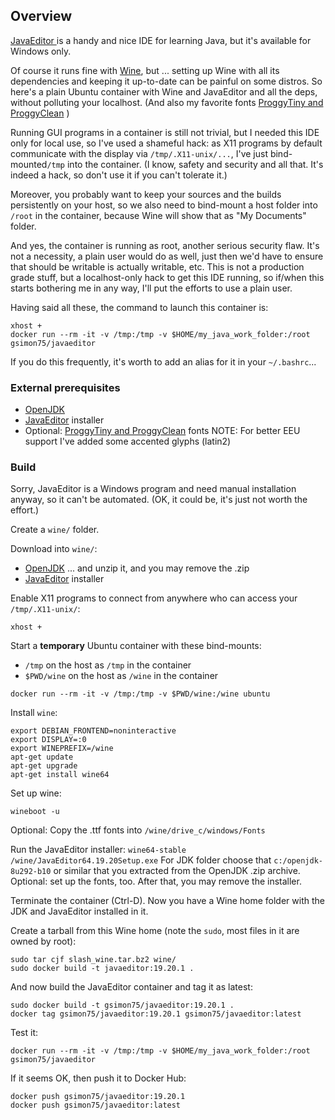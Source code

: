 ## Overview

[JavaEditor ](http://javaeditor.org) is a handy and nice IDE for learning Java, but it's available for Windows only.

Of course it runs fine with [Wine](http://winehq.org), but ... setting up Wine with all its dependencies and keeping it up-to-date can be painful on some distros.
So here's a plain Ubuntu container with Wine and JavaEditor and all the deps, without polluting your localhost. (And also my favorite fonts [ProggyTiny and ProggyClean](http://proggyfonts.net) )

Running GUI programs in a container is still not trivial, but I needed this IDE only for local use, so I've used a shameful hack: as X11 programs by default communicate with the display via `/tmp/.X11-unix/...`, I've just bind-mounted`/tmp` into the container. (I know, safety and security and all that. It's indeed a hack, so don't use it if you can't tolerate it.)

Moreover, you probably want to keep your sources and the builds persistently on your host, so we also need to bind-mount a host folder into `/root` in the container, because Wine will show that as "My Documents" folder.

And yes, the container is running as root, another serious security flaw. It's not a necessity, a plain user would do as well, just then we'd have to ensure that should be writable is actually writable, etc. This is not a production grade stuff, but a localhost-only hack to get this IDE running, so if/when this starts bothering me in any way, I'll put the efforts to use a plain user.

Having said all these, the command to launch this container is:
```
xhost +
docker run --rm -it -v /tmp:/tmp -v $HOME/my_java_work_folder:/root gsimon75/javaeditor
```

If you do this frequently, it's worth to add an alias for it in your `~/.bashrc`...


### External prerequisites

* [OpenJDK](https://www.openlogic.com/openjdk-downloads)
* [JavaEditor](http://javaeditor.org/doku.php?id=en:download) installer
* Optional: [ProggyTiny and ProggyClean](http://www.proggyfonts.net) fonts
    NOTE: For better EEU support I've added some accented glyphs (latin2)


### Build

Sorry, JavaEditor is a Windows program and need manual installation anyway, so it can't be automated. (OK, it could be, it's just not worth the effort.)

Create a `wine/` folder.

Download into `wine/`:
* [OpenJDK](https://www.openlogic.com/openjdk-downloads)
    ... and unzip it, and you may remove the .zip
* [JavaEditor](http://javaeditor.org/doku.php?id=en:download) installer

Enable X11 programs to connect from anywhere who can access your `/tmp/.X11-unix/`:
```
xhost +
```

Start a **temporary** Ubuntu container with these bind-mounts:
* `/tmp` on the host as `/tmp` in the container
* `$PWD/wine` on the host as `/wine` in the container
```
docker run --rm -it -v /tmp:/tmp -v $PWD/wine:/wine ubuntu
```

Install `wine`:
```
export DEBIAN_FRONTEND=noninteractive
export DISPLAY=:0
export WINEPREFIX=/wine
apt-get update
apt-get upgrade
apt-get install wine64
```

Set up wine:
```
wineboot -u
```

Optional: Copy the .ttf fonts into `/wine/drive_c/windows/Fonts`

Run the JavaEditor installer: `wine64-stable /wine/JavaEditor64.19.20Setup.exe`
For JDK folder choose that `c:/openjdk-8u292-b10` or similar that you extracted from the OpenJDK .zip archive. Optional: set up the fonts, too.
After that, you may remove the installer.

Terminate the container (Ctrl-D).
Now you have a Wine home folder with the JDK and JavaEditor installed in it.

Create a tarball from this Wine home (note the `sudo`, most files in it are owned by root):
```
sudo tar cjf slash_wine.tar.bz2 wine/
sudo docker build -t javaeditor:19.20.1 .
```

And now build the JavaEditor container and tag it as latest:
```
sudo docker build -t gsimon75/javaeditor:19.20.1 .
docker tag gsimon75/javaeditor:19.20.1 gsimon75/javaeditor:latest
```

Test it:
```
docker run --rm -it -v /tmp:/tmp -v $HOME/my_java_work_folder:/root gsimon75/javaeditor
```

If it seems OK, then push it to Docker Hub:
```
docker push gsimon75/javaeditor:19.20.1
docker push gsimon75/javaeditor:latest
```

